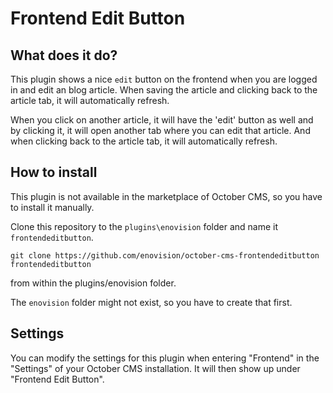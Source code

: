# Frontend Edit Button #

## What does it do?
This plugin shows a nice `edit` button on the frontend when you are logged in and edit an blog article. When saving the article and clicking back to the article tab, it will automatically refresh.

When you click on another article, it will have the 'edit' button as well and by clicking it, it will open another tab where you can edit that article. And when clicking back to the article tab, it will automatically refresh.

## How to install
This plugin is not available in the marketplace of October CMS, so you have to install it manually.

Clone this repository to the `plugins\enovision` folder and name it `frontendeditbutton`.

```
git clone https://github.com/enovision/october-cms-frontendeditbutton frontendeditbutton
```
from within the plugins/enovision folder.

The `enovision` folder might not exist, so you have to create that first.

## Settings

You can modify the settings for this plugin when entering "Frontend" in the "Settings" of your October CMS installation. It will then show up under "Frontend Edit Button".






